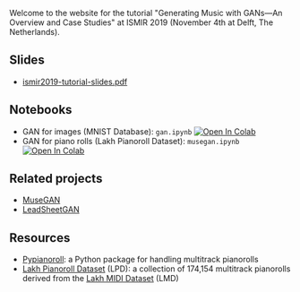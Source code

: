 Welcome to the website for the tutorial "Generating Music with GANs&mdash;An Overview and Case Studies" at ISMIR 2019 (November 4th at Delft, The Netherlands).

## Slides

- [ismir2019-tutorial-slides.pdf](pdf/ismir2019-tutorial-slides.pdf)

## Notebooks

- GAN for images (MNIST Database): `gan.ipynb` [<img alt="Open In Colab" src="https://colab.research.google.com/assets/colab-badge.svg" style="display: inline; width: auto;">](https://colab.research.google.com/github/salu133445/ismir2019tutorial/blob/main/gan.ipynb)
- GAN for piano rolls (Lakh Pianoroll Dataset): `musegan.ipynb` [<img alt="Open In Colab" src="https://colab.research.google.com/assets/colab-badge.svg" style="display: inline; width: auto;">](https://colab.research.google.com/github/salu133445/ismir2019tutorial/blob/main/musegan.ipynb)

## Related projects

- [MuseGAN](https://github.com/salu133445/musegan)
- [LeadSheetGAN](https://liuhaumin.github.io/LeadsheetArrangement/)

## Resources

- [Pypianoroll](https://salu133445.github.io/pypianoroll/): a Python package for handling multitrack pianorolls
- [Lakh Pianoroll Dataset](https://salu133445.github.io/lakh-pianoroll-dataset/) (LPD): a collection of 174,154 multitrack pianorolls derived from the [Lakh MIDI Dataset](https://colinraffel.com/projects/lmd/) (LMD)
